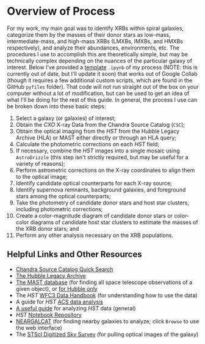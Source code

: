 # Overview of Process

For my work, my main goal was to identify XRBs within spiral galaxies, categorize them by the masses of their donor stars as low-mass, intermediate-mass, and high-mass XRBs (LMXBs, IMXBs, and HMXBs respectively), and analyze their abundances, environments, etc. The procedures I use to accomplish this are theoretically simple, but may be technically complex depending on the nuances of the particular galaxy of interest. Below I've provided a [template](https://colab.research.google.com/drive/1EXjGnlxIeJWav4ULa2UpFkykWi-bc4JP?usp=sharing)  `.ipynb` of my process (NOTE: this is currently out of date, but I'll update it soon) that works out of Google Collab (though it requires a few additional custom scripts, which are found in the GitHub `pyfiles` folder). That code will not run straight out of the box on your computer without a lot of modification, but can be used to get an idea of what I'll be doing for the rest of this guide. 
In general, the process I use can be broken down into these basic steps: 

1. Select a galaxy (or galaxies) of interest;
2. Obtain the *CXO* X-ray Data from the Chandra Source Catalog (`CSC`);
3. Obtain the optical imaging from the *HST* from the Hubble Legacy Archive (HLA) or MAST either directly or through an HLA query;
4. Calculate the photometric corrections on each *HST* field;
5. If necessary, combine the *HST* images into a single mosaic using `AstroDrizzle` (this step isn't strictly required, but may be useful for a variety of reasons);
6. Perform astrometric corrections on the X-ray coordinates to align them to the optical image;
7. Identify candidate optical counterparts for each X-ray source;
8. Identify supernova remnants, background galaxies, and foreground stars among the optical counterparts; 
9. Take the photometry of candidate donor stars and host star clusters, including photometric corrections; 
10. Create a color-magnitude diagram of candidate donor stars or color-color diagrams of candidate host star clusters to estimate the masses of the XRB donor stars; and
11. Perform any other analysis necessary on the XRB populations. 

## Helpful Links and Other Resources
* [Chandra Source Catalog Quick Search](http://cda.cfa.harvard.edu/cscweb/index.do)
* [The Hubble Legacy Archive](https://hla.stsci.edu/hlaview.html#)
* [The MAST database](https://mast.stsci.edu/portal/Mashup/Clients/Mast/Portal.html) (for finding all space telescope observations of a given object), or [for Hubble only](https://mast.stsci.edu/search/ui/#/hst)
* The *HST* [WFC3 Data Handbook](https://hst-docs.stsci.edu/wfc3dhb) (for understanding how to use the data)
* A guide for *HST* [ACS data analysis](https://www.stsci.edu/hst/instrumentation/acs/data-analysis)
* [A useful guide](https://hst-docs.stsci.edu/hstdhb/4-hst-data-analysis/4-6-analyzing-hst-images) for analyzing *HST* data (general)
* *HST* [Notebook Repository](https://spacetelescope.github.io/hst_notebooks/)
* [NEARGALCAT](https://heasarc.gsfc.nasa.gov/W3Browse/galaxy-catalog/neargalcat.html) (for finding nearby galaxies to analyze; click `Browse` to use the web interface)
* The [STScI Digitized Sky Survey](https://stdatu.stsci.edu/cgi-bin/dss_form) (for pulling optical images of the galaxy)